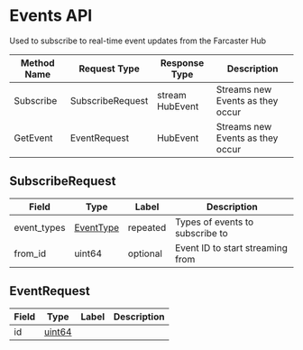 # Events API

Used to subscribe to real-time event updates from the Farcaster Hub

| Method Name | Request Type     | Response Type   | Description                      |
|-------------|------------------|-----------------|----------------------------------|
| Subscribe   | SubscribeRequest | stream HubEvent | Streams new Events as they occur |
| GetEvent    | EventRequest     | HubEvent        | Streams new Events as they occur |

## SubscribeRequest

| Field       | Type           | Label    | Description                      |
|-------------|----------------|----------|----------------------------------|
| event_types | [EventType](#) | repeated | Types of events to subscribe to  |
| from_id     | uint64         | optional | Event ID to start streaming from |

## EventRequest

| Field | Type              | Label | Description |
|-------|-------------------|-------|-------------|
| id    | [uint64](#uint64) |       |             |
